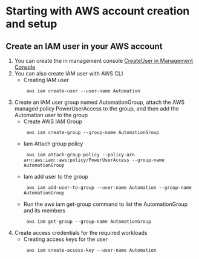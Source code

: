 # Starting with AWS account creation and setup

## Create an IAM user in your AWS account

1. You can create the in management console [CreateUser in Management Console](https://docs.aws.amazon.com/IAM/latest/UserGuide/getting-started-workloads.html)
2. You can also create IAM user with AWS CLI
     * Creating IAM user 
          ```
           aws iam create-user --user-name Automation
          ```
4. Create an IAM user group named AutomationGroup, attach the AWS managed policy PowerUserAccess to the group, and then add the Automation user to the group
     * Create AWS IAM Group
          ```
           aws iam create-group --group-name AutomationGroup
          ```
     * Iam Attach group policy
          ```
           aws iam attach-group-policy --policy-arn arn:aws:iam::aws:policy/PowerUserAccess --group-name AutomationGroup
          ```
     * Iam add user to the group
         ```
          aws iam add-user-to-group --user-name Automation --group-name AutomationGroup
         ```
     * Run the aws iam get-group command to list the AutomationGroup and its members
         ```
          aws iam get-group --group-name AutomationGroup
         ```
4. Create access credentials for the required workloads
     *  Creating access keys for the user
         ```
          aws iam create-access-key --user-name Automation
         ```

              
               
